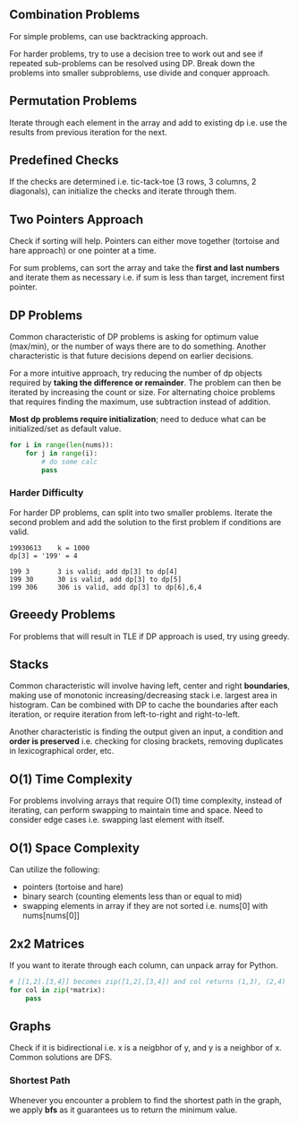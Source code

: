 ## Combination Problems

For simple problems, can use backtracking approach.

For harder problems, try to use a decision tree to work out and see if repeated sub-problems can be resolved using DP. Break down the problems into smaller subproblems, use divide and conquer approach.

## Permutation Problems

Iterate through each element in the array and add to existing dp i.e. use the results from previous iteration for the next.

## Predefined Checks

If the checks are determined i.e. tic-tack-toe (3 rows, 3 columns, 2 diagonals), can initialize the checks and iterate through them.

## Two Pointers Approach

Check if sorting will help. Pointers can either move together (tortoise and hare approach) or one pointer at a time.

For sum problems, can sort the array and take the **first and last numbers** and iterate them as necessary i.e. if sum is less than target, increment first pointer.

## DP Problems

Common characteristic of DP problems is asking for optimum value (max/min), or the number of ways there are to do something. Another characteristic is that future decisions depend on earlier decisions.

For a more intuitive approach, try reducing the number of dp objects required by **taking the difference or remainder**. The problem can then be iterated by increasing the count or size. For alternating choice problems that requires finding the maximum, use subtraction instead of addition.

**Most dp problems require initialization**; need to deduce what can be initialized/set as default value.

```py
for i in range(len(nums)):
    for j in range(i):
        # do some calc
        pass
```

### Harder Difficulty

For harder DP problems, can split into two smaller problems. Iterate the second problem and add the solution to the first problem if conditions are valid.

```
19930613    k = 1000
dp[3] = '199' = 4

199 3       3 is valid; add dp[3] to dp[4]
199 30      30 is valid, add dp[3] to dp[5]
199 306     306 is valid, add dp[3] to dp[6],6,4
```

## Greeedy Problems

For problems that will result in TLE if DP approach is used, try using greedy.

## Stacks

Common characteristic will involve having left, center and right **boundaries**, making use of monotonic increasing/decreasing stack i.e. largest area in histogram. Can be combined with DP to cache the boundaries after each iteration, or require iteration from left-to-right and right-to-left.

Another characteristic is finding the output given an input, a condition and **order is preserved** i.e. checking for closing brackets, removing duplicates in lexicographical order, etc.

## O(1) Time Complexity

For problems involving arrays that require O(1) time complexity, instead of iterating, can perform swapping to maintain time and space. Need to consider edge cases i.e. swapping last element with itself.

## O(1) Space Complexity

Can utilize the following:

- pointers (tortoise and hare)
- binary search (counting elements less than or equal to mid)
- swapping elements in array if they are not sorted i.e. nums[0] with nums[nums[0]]

## 2x2 Matrices

If you want to iterate through each column, can unpack array for Python.

```py
# [[1,2].[3,4]] becomes zip([1,2],[3,4]) and col returns (1,3), (2,4)
for col in zip(*matrix):
    pass
```

## Graphs

Check if it is bidirectional i.e. x is a neigbhor of y, and y is a neighbor of x. Common solutions are DFS.

### Shortest Path

Whenever you encounter a problem to find the shortest path in the graph, we apply **bfs** as it guarantees us to return the minimum value.
